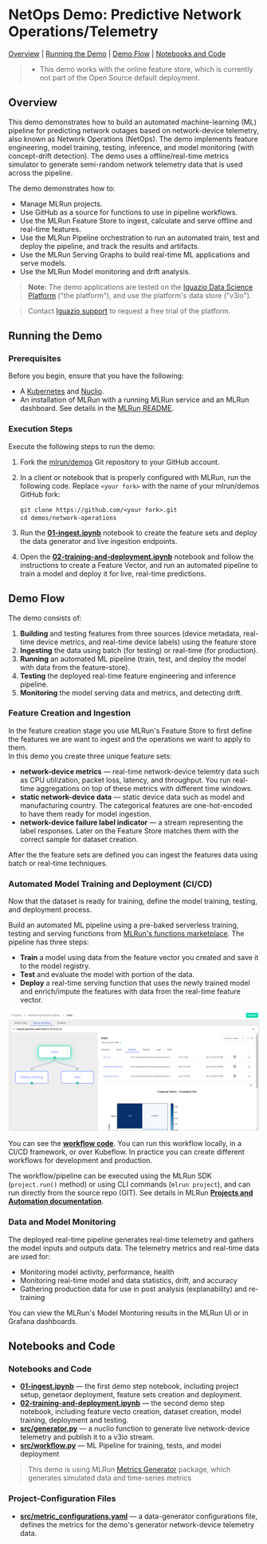# NetOps Demo: Predictive Network Operations/Telemetry

[Overview](#overview)&nbsp;| [Running the Demo](#demo-run)&nbsp;| [Demo Flow](#demo-flow)&nbsp;|  [Notebooks and Code](#notebooks-and-code)

> - This demo works with the online feature store, which is currently not part of the Open Source default deployment.

## Overview

This demo demonstrates how to build an automated machine-learning (ML) pipeline for predicting network outages based on network-device telemetry, also known as Network Operations (NetOps).
The demo implements feature engineering, model training, testing, inference, and model monitoring (with concept-drift detection).
The demo uses a offline/real-time metrics simulator to generate semi-random network telemetry data that is used across the pipeline.

The demo demonstrates how to:

- Manage MLRun projects.
- Use GitHub as a source for functions to use in pipeline workflows.
- Use the MLRun Feature Store to ingest, calculate and serve offline and real-time features.
- Use the MLRun Pipeline orchestration to run an automated train, test and deploy the pipeline, and track the results and artifacts.
- Use the MLRun Serving Graphs to build real-time ML applications and serve models.
- Use the MLRun Model monitoring and drift analysis.

> **Note:** The demo applications are tested on the [Iguazio Data Science Platform](https://www.iguazio.com) ("the platform"), and use the platform's data store ("v3io"). 
  
> Contact [Iguazio support](mailto:support@iguazio.com) to request a free trial of the platform.

<a id="demo-run"></a>
## Running the Demo

<a id="demo-run-prerequisites"></a>
### Prerequisites

Before you begin, ensure that you have the following:

- A [Kubernetes](https://kubernetes.io/) and [Nuclio](https://nuclio.io/).
- An installation of MLRun with a running MLRun service and an MLRun dashboard.
    See details in the [MLRun README](https://github.com/mlrun/mlrun).

<a id="demo-execution-steps"></a>
### Execution Steps

Execute the following steps to run the demo:

1. Fork the [mlrun/demos](https://github.com/mlrun/demos) Git repository to your GitHub account.

2. In a client or notebook that is properly configured with MLRun, run the following code. Replace `<your fork>` with the name of your mlrun/demos GitHub fork:
    ```
    git clone https://github.com/<your fork>.git
    cd demos/network-operations
    ```

3. Run the [**01-ingest.ipynb**](01-ingest.ipynb) notebook to create the feature sets and deploy the data generator and live ingestion endpoints.

4. Open the [**02-training-and-deployment.ipynb**](02-training-and-deployment.ipynb) notebook and follow the instructions to create a Feature Vector, and run an automated pipeline to train a model and deploy it for live, real-time predictions.

<a id="demo-flow"></a>
## Demo Flow

The demo consists of:
1. **Building** and testing features from three sources (device metadata, real-time device metrics, and real-time device labels) using the feature store
2. **Ingesting** the data using batch (for testing) or real-time (for production).
3. **Running** an automated ML pipeline (train, test, and deploy the model with data from the feature-store).
4. **Testing** the deployed real-time feature engineering and inference pipeline.
5. **Monitoring** the model serving data and metrics, and detecting drift.

<a id="feature-creation"></a>
### Feature Creation and Ingestion

In the feature creation stage you use MLRun's Feature Store to first define the features we are want to ingest and the operations we want to apply to them.  
In this demo you create three unique feature sets:
- **network-device metrics** &mdash; real-time network-device telemtry data such as CPU utilization, packet loss, latency, and throughput. You run real-time aggregations on top of these metrics with different time windows.
- **static network-device data** &mdash; static device data such as model and manufacturing country. The categorical features are one-hot-encoded to have them ready for model ingestion.
- **network-device failure label indicator** &mdash; a stream representing the label responses. Later on the Feature Store matches them with the correct sample for dataset creation.

After the the feature sets are defined you can ingest the features data using batch or real-time techniques.

<a id="model-training"></a>
### Automated Model Training and Deployment (CI/CD)

Now that the dataset is ready for training, define the model training, testing, and deployment process.

Build an automated ML pipeline using a pre-baked serverless training, testing and serving functions from [MLRun's functions marketplace](https://www.mlrun.org/marketplace/). The pipeline has three steps:
* **Train** a model using data from the feature vector you created and save it to the model registry.
* **Test** and evaluate the model with portion of the data.
* **Deploy** a real-time serving function that uses the newly trained model and enrich/impute the features with data from the real-time feature vector. 

![](images/pipeline.png)

You can see the [**workflow code**](./src/workflow.py). You can run this workflow locally, in a CI/CD framework, or over Kubeflow. 
In practice you can create different workflows for development and production.

The workflow/pipeline can be executed using the MLRun SDK (`project.run()` method) or using CLI commands (`mlrun project`), 
and can run directly from the source repo (GIT). See details in MLRun [**Projects and Automation documentation**](https://docs.mlrun.org/en/latest/projects/overview.html).

<a id="model-Deployment-and-monitoring"></a>
### Data and Model Monitoring

The deployed real-time pipeline generates real-time telemetry and gathers the model inputs and outputs data. The telemetry 
metrics and real-time data are used for:
* Monitoring model activity, performance, health 
* Monitoring real-time model and data statistics, drift, and accuracy
* Gathering production data for use in post analysis (explanability) and re-training 

You can view the MLRun's Model Montoring results in the MLRun UI or in Grafana dashboards.


<a id="notebooks-and-code"></a>
## Notebooks and Code

<a id="notebooks"></a>
### Notebooks and Code

- [**01-ingest.ipynb**](01-ingest.ipynb) &mdash; the first demo step notebook, including project setup, genetaor deployment, feature sets creation and deployment.
- [**02-training-and-deployment.ipynb**](02-training-and-deployment.ipynb) &mdash; the second demo step notebook, including feature vecto creation, dataset creation, model training, deployment and testing.
- [**src/generator.py**](src/generator.py) &mdash; a nuclio function to generate live network-device telemetry and publish it to a v3io stream.
- [**src/workflow.py**](src/workflow.py) &mdash; ML Pipeline for training, tests, and model deployment

> This demo is using MLRun [Metrics Generator](https://github.com/mlrun/metrics-gen) package, 
> which generates simulated data and time-series metrics

<a id="project-cfg-files"></a>
### Project-Configuration Files

- [**src/metric_configurations.yaml**](src/metric_configurations.yaml) &mdash; a data-generator configurations file, defines the metrics for the demo's generator network-device telemetry data.


